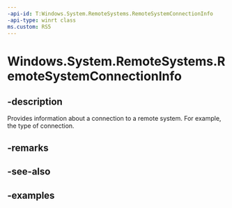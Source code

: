 ```yaml
---
-api-id: T:Windows.System.RemoteSystems.RemoteSystemConnectionInfo
-api-type: winrt class
ms.custom: RS5
---
```


<!-- Class syntax.
public class RemoteSystemConnectionInfo 
-->

# Windows.System.RemoteSystems.RemoteSystemConnectionInfo

## -description
Provides information about a connection to a remote system. For example, the type of connection. 

## -remarks

## -see-also

## -examples

